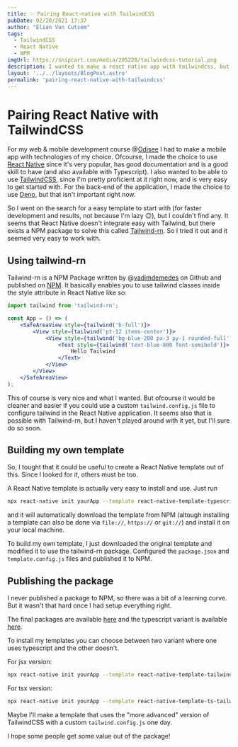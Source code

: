 ```yaml
---
title: ✨ Pairing React-native with TailwindCSS
pubDate: 02/20/2021 17:37
author: "Elian Van Cutsem"
tags:
  - TailwindCSS
  - React Native
  - NPM
imgUrl: https://snipcart.com/media/205228/tailwindcss-tutorial.png
description: I wanted to make a react native app with tailwindcss, but couldn't find a template... So I made my own.
layout: '../../layouts/BlogPost.astro'
permalink: 'pairing-react-native-with-tailwindcss'
---
```


# Pairing React Native with TailwindCSS

For my web & mobile development course @[Odisee](<https://odisee.be/en>) I had to make a mobile app with technologies of my choice. Ofcourse, I made the choice to use [React Native](<https://reactnative.dev/>) since it's very popular, has good documentation and is a good skill to have (and also available with Typescript). I also wanted to be able to use [TailwindCSS](<https://tailwindcss.com>), since I'm pretty proficient at it right now, and is very easy to get started with. For the back-end of the application, I made the choice to use [Deno](<https://deno.land>), but that isn't important right now.

So I went on the search for a easy template to start with (for faster development and results, not because I'm lazy 😉), but I couldn't find any. It seems that React Native doesn't integrate easy with Tailwind, but there exists a NPM package to solve this called [Tailwind-rn](<https://github.com/vadimdemedes/tailwind-rn>). So I tried it out and it seemed very easy to work with.

## Using tailwind-rn

Tailwind-rn is a NPM Package written by @[vadimdemedes](<https://github.com/vadimdemedes>) on Github and published on [NPM](<https://www.npmjs.com/package/tailwind-rn>). It basically enables you to use tailwind classes inside the style attribute in React Native like so:

```jsx
import tailwind from 'tailwind-rn';

const App = () => (
	<SafeAreaView style={tailwind('h-full')}>
		<View style={tailwind('pt-12 items-center')}>
			<View style={tailwind('bg-blue-200 px-3 py-1 rounded-full')}>
				<Text style={tailwind('text-blue-800 font-semibold')}>
					Hello Tailwind
				</Text>
			</View>
		</View>
	</SafeAreaView>
);
```

This of course is very nice and what I wanted. But ofcourse it would be cleaner and easier if you could use a custom `tailwind.config.js` file to configure tailwind in the React Native application. It seems also that is possible with Tailwind-rn, but I haven't played around with it yet, but I'll sure do so soon.

## Building my own template

So, I tought that it could be useful to create a React Native template out of this. Since I looked for it, others must be too.

A React Native template is actually very easy to install and use. Just run 

```bash
npx react-native init yourApp --template react-native-template-typescript
```

and it will automatically download the template from NPM (altough installing a template can also be done via `file://`, `https://` or `git://`) and install it on your local machine.

To build my own template, I just downloaded the original template and modified it to use the tailwind-rn package. Configured the `package.json` and `template.config.js` files and published it to NPM.

## Publishing the package

I never published a package to NPM, so there was a bit of a learning curve. But it wasn't that hard once I had setup everything right.

The final packages are available [here](<https://www.npmjs.com/package/react-native-template-tailwind>) and the typescript variant is available [here](<https://www.npmjs.com/package/react-native-template-ts-tailwind>).

To install my templates you can choose between two variant where one uses typescript and the other doesn't.

For jsx version:

```bash
npx react-native init yourApp --template react-native-template-tailwind
```

For tsx version:

```bash
npx react-native init yourApp --template react-native-template-ts-tailwind
```

Maybe I'll make a template that uses the "more advanced" version of TailwindCSS with a custom `tailwind.config.js` one day.

I hope some people get some value out of the package!
